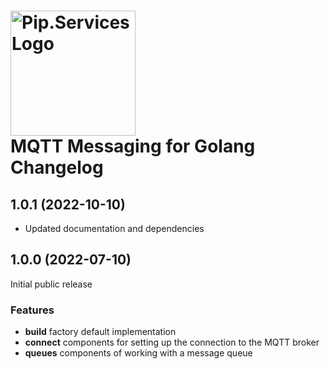 # <img src="https://uploads-ssl.webflow.com/5ea5d3315186cf5ec60c3ee4/5edf1c94ce4c859f2b188094_logo.svg" alt="Pip.Services Logo" width="200"> <br/> MQTT Messaging for Golang Changelog

## <a name="1.0.1"></a> 1.0.1 (2022-10-10)

- Updated documentation and dependencies

## <a name="1.0.0"></a> 1.0.0 (2022-07-10)

Initial public release

### Features
* **build** factory default implementation
* **connect** components for setting up the connection to the MQTT broker
* **queues** components of working with a message queue
